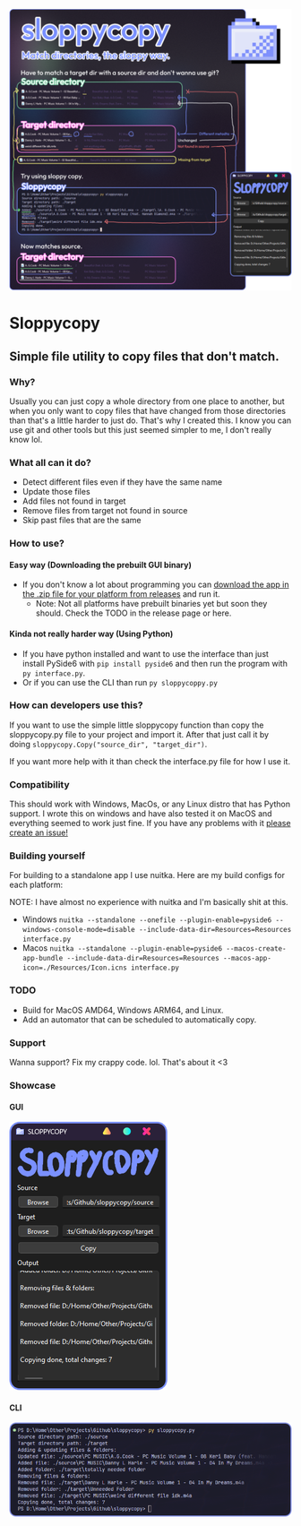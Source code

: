 ![Banner](./Media/Banner.png)
# Sloppycopy
## Simple file utility to copy files that don't match.

### Why?
Usually you can just copy a whole directory from one place to another, but when you only want to copy files that have changed from those directories than that's a little harder to just do. That's why I created this. I know you can use git and other tools but this just seemed simpler to me, I don't really know lol.

### What all can it do?
- Detect different files even if they have the same name
- Update those files
- Add files not found in target
- Remove files from target not found in source
- Skip past files that are the same

### How to use?
#### Easy way (Downloading the prebuilt GUI binary)
- If you don't know a lot about programming you can [download the app in the .zip file for your platform from releases](https://github.com/scotdotwtf/sloppycopy/releases/tag/Release/Latest) and run it.
    - Note: Not all platforms have prebuilt binaries yet but soon they should. Check the TODO in the release page or here.
#### Kinda not really harder way (Using Python)
- If you have python installed and want to use the interface than just install PySide6 with `pip install pyside6` and then run the program with `py interface.py`.
- Or if you can use the CLI than run `py sloppycoppy.py`

### How can developers use this?
If you want to use the simple little sloppycopy function than copy the sloppycopy.py file to your project and import it. After that just call it by doing `sloppycopy.Copy("source_dir", "target_dir")`.

If you want more help with it than check the interface.py file for how  I use it.

### Compatibility
This should work with Windows, MacOs, or any Linux distro that has Python support. I wrote this on windows and have also tested it on MacOS and everything seemed to work just fine. If you have any problems with it [please create an issue!](https://github.com/scotdotwtf/sloppycopy/issues/new/choose)

### Building yourself
For building to a standalone app I use nuitka. Here are my build configs for each platform:

NOTE: I have almost no experience with nuitka and I'm basically shit at this.

- Windows
`nuitka --standalone --onefile --plugin-enable=pyside6 --windows-console-mode=disable --include-data-dir=Resources=Resources interface.py`
- Macos
`nuitka --standalone --plugin-enable=pyside6 --macos-create-app-bundle --include-data-dir=Resources=Resources --macos-app-icon=./Resources/Icon.icns interface.py`

### TODO
- Build for MacOS AMD64, Windows ARM64, and Linux.
- Add an automator that can be scheduled to automatically copy.

### Support
Wanna support? Fix my crappy code. lol. That's about it <3

### Showcase
#### GUI
![Example](./Media/Example_1.png)

#### CLI
![Example](./Media/Example_2.png)